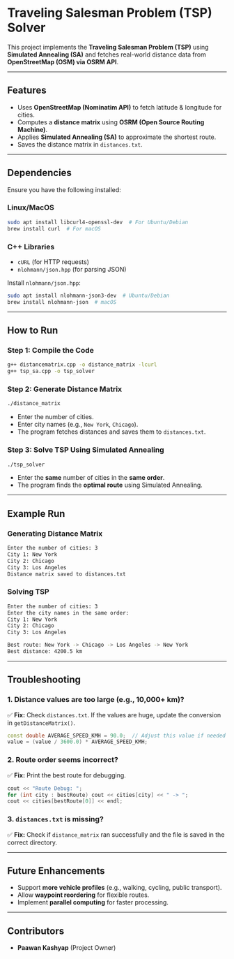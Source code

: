 # Traveling Salesman Problem (TSP) Solver

This project implements the **Traveling Salesman Problem (TSP)** using **Simulated Annealing (SA)** and fetches real-world distance data from **OpenStreetMap (OSM) via OSRM API**.

---

## **Features**
- Uses **OpenStreetMap (Nominatim API)** to fetch latitude & longitude for cities.
- Computes a **distance matrix** using **OSRM (Open Source Routing Machine)**.
- Applies **Simulated Annealing (SA)** to approximate the shortest route.
- Saves the distance matrix in `distances.txt`.

---

## **Dependencies**

Ensure you have the following installed:

### **Linux/MacOS**
```sh
sudo apt install libcurl4-openssl-dev  # For Ubuntu/Debian
brew install curl  # For macOS
```

### **C++ Libraries**
- `cURL` (for HTTP requests)
- `nlohmann/json.hpp` (for parsing JSON)

Install `nlohmann/json.hpp`:
```sh
sudo apt install nlohmann-json3-dev  # Ubuntu/Debian
brew install nlohmann-json  # macOS
```

---

## **How to Run**

### **Step 1: Compile the Code**
```sh
g++ distancematrix.cpp -o distance_matrix -lcurl
g++ tsp_sa.cpp -o tsp_solver
```

### **Step 2: Generate Distance Matrix**
```sh
./distance_matrix
```
- Enter the number of cities.
- Enter city names (e.g., `New York`, `Chicago`).
- The program fetches distances and saves them to `distances.txt`.

### **Step 3: Solve TSP Using Simulated Annealing**
```sh
./tsp_solver
```
- Enter the **same** number of cities in the **same order**.
- The program finds the **optimal route** using Simulated Annealing.

---

## **Example Run**
### **Generating Distance Matrix**
```sh
Enter the number of cities: 3
City 1: New York
City 2: Chicago
City 3: Los Angeles
Distance matrix saved to distances.txt
```

### **Solving TSP**
```sh
Enter the number of cities: 3
Enter the city names in the same order:
City 1: New York
City 2: Chicago
City 3: Los Angeles

Best route: New York -> Chicago -> Los Angeles -> New York
Best distance: 4200.5 km
```

---

## **Troubleshooting**

### **1. Distance values are too large (e.g., 10,000+ km)?**
✅ **Fix:** Check `distances.txt`. If the values are huge, update the conversion in `getDistanceMatrix()`.
```cpp
const double AVERAGE_SPEED_KMH = 90.0;  // Adjust this value if needed
value = (value / 3600.0) * AVERAGE_SPEED_KMH;
```

### **2. Route order seems incorrect?**
✅ **Fix:** Print the best route for debugging.
```cpp
cout << "Route Debug: ";
for (int city : bestRoute) cout << cities[city] << " -> ";
cout << cities[bestRoute[0]] << endl;
```

### **3. `distances.txt` is missing?**
✅ **Fix:** Check if `distance_matrix` ran successfully and the file is saved in the correct directory.

---

## **Future Enhancements**
- Support **more vehicle profiles** (e.g., walking, cycling, public transport).
- Allow **waypoint reordering** for flexible routes.
- Implement **parallel computing** for faster processing.

---

## **Contributors**
- **Paawan Kashyap** (Project Owner)



